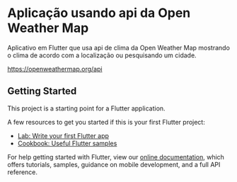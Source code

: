 # Aplicação usando api da Open Weather Map

Aplicativo em Flutter que usa api de clima da Open Weather Map mostrando o clima de acordo com a localização ou pesquisando um cidade.

https://openweathermap.org/api


## Getting Started

This project is a starting point for a Flutter application.

A few resources to get you started if this is your first Flutter project:

- [Lab: Write your first Flutter app](https://flutter.dev/docs/get-started/codelab)
- [Cookbook: Useful Flutter samples](https://flutter.dev/docs/cookbook)

For help getting started with Flutter, view our
[online documentation](https://flutter.dev/docs), which offers tutorials,
samples, guidance on mobile development, and a full API reference.
